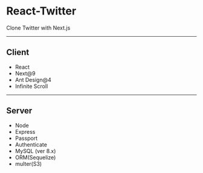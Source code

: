 # React-Twitter

Clone Twitter with Next.js

---

## Client

- React
- Next@9
- Ant Design@4
- Infinite Scroll

---

## Server

- Node
- Express
- Passport
- Authenticate
- MySQL (ver 8.x)
- ORM(Sequelize)
- multer(S3)
